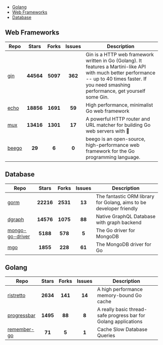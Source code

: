 
- [Golang](#golang)
- [Web Frameworks](#web-frameworks)
- [Database](#database)

## Web Frameworks

| Repo | Stars  | Forks  | Issues | Description |
| ---- | :----: | :----: | :----: | ----------- |
| [gin](https://github.com/gin-gonic/gin) | **44564** | **5097** | **362** | Gin is a HTTP web framework written in Go (Golang). It features a Martini-like API with much better performance -- up to 40 times faster. If you need smashing performance, get yourself some Gin. |
| [echo](https://github.com/labstack/echo) | **18856** | **1691** | **59** | High performance, minimalist Go web framework |
| [mux](https://github.com/gorilla/mux) | **13416** | **1301** | **17** | A powerful HTTP router and URL matcher for building Go web servers with 🦍 |
| [beego](https://github.com/astaxie/beego) | **29** | **6** | **0** | beego is an open-source, high-performance web framework for the Go programming language. |

## Database

| Repo | Stars  | Forks  | Issues | Description |
| ---- | :----: | :----: | :----: | ----------- |
| [gorm](https://github.com/go-gorm/gorm) | **22216** | **2531** | **13** | The fantastic ORM library for Golang, aims to be developer friendly |
| [dgraph](https://github.com/dgraph-io/dgraph) | **14576** | **1075** | **88** | Native GraphQL Database with graph backend |
| [mongo-go-driver](https://github.com/mongodb/mongo-go-driver) | **5188** | **578** | **5** | The Go driver for MongoDB |
| [mgo](https://github.com/globalsign/mgo) | **1855** | **228** | **61** | The MongoDB driver for Go |

## Golang

| Repo | Stars  | Forks  | Issues | Description |
| ---- | :----: | :----: | :----: | ----------- |
| [ristretto](https://github.com/dgraph-io/ristretto) | **2634** | **141** | **14** | A high performance memory-bound Go cache |
| [progressbar](https://github.com/schollz/progressbar) | **1495** | **88** | **8** | A really basic thread-safe progress bar for Golang applications |
| [remember-go](https://github.com/rocketlaunchr/remember-go) | **71** | **5** | **1** | Cache Slow Database Queries |
